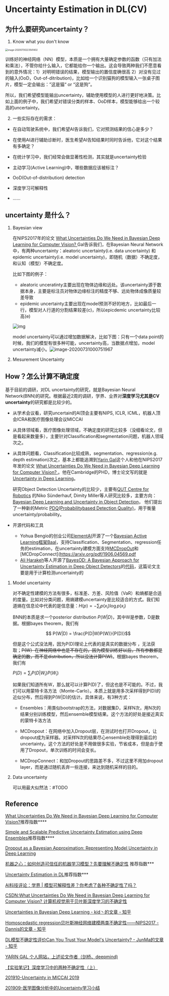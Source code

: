 # Uncertainty Estimation in DL(CV)

## 为什么要研究uncertainty？

1. Know what you don't know

<img src="https://i.loli.net/2020/07/31/HtbKDj9i62JCMPA.png" alt="image-20200730223541402" style="zoom:50%;" />

训练好的神经网络（NN）模型，本质是一个拥有大量确定参数的函数（只有加法和乘法），不管你给什么输入，它都能给你一个输出。这会导致两种我们不愿意看到的意外情况：1）对明明错误的结果，模型输出的置信度确很高 2）对没有见过的输入(OoD，Out-of-ditribution)，比如给一个识别猫狗的模型输入一张桌子图片，模型一定会输出：”这是猫“ or “这是狗”。

所以，我们希望模型能输出uncertainty，辅助使用模型的人进行更好地决策。比如上面的例子中，我们希望对错误分类的样本、OoD样本，模型能够给出一个较高的uncertainty。



2. 一些实际存在的需求：

- 在自动驾驶系统中，我们希望AI告诉我们，它对预测结果的信心是多少？

- 在使用AI进行辅助诊断时，医生希望AI告知结果时同时告诉他，它对这个结果有多确定？

- 在统计学习中，我们经常会做显著性检测，其实就是uncertainty检验

- 主动学习(Active Learning)中，哪些数据应该被标注？

- OoD(Out-of-distribution) detection

- 深度学习可解释性

- ……

  

## uncertainty 是什么？

1. Bayesian view

   在NIPS2017年的论文 [What Uncertainties Do We Need in Bayesian Deep Learning for Computer Vision? ](https://papers.nips.cc/paper/7141-what-uncertainties-do-we-need-in-bayesian-deep-learning-for-computer-vision.pdf) Gal告诉我们，在Bayesian Neural Network中，有两种uncertainty：aleatoric uncertainty(i.e. data uncertainty) 和 epidemic uncertainty(i.e. model uncertainty)，即随机（数据）不确定度，和认知（模型）不确定度。

   比如下图的例子：

   - aleatoric unceratinty主要出现在物体边缘和远处。该uncertainty源于数据本身，主要是标注员对物体边缘标注的精度不够、远处物体成像质量较差导致
   - epidemic uncertainty主要出现在model预测不好的地方，比如最后一行，模型对人行道的分割结果较差(c)，所以epicdemic uncertainty比较高(e)

   ![img](https://camo.githubusercontent.com/0900f774997bc2cccbac537a7c14ea568232256d/68747470733a2f2f747661312e73696e61696d672e636e2f6c617267652f30303753385a496c6c793167683937767732796e646a33313532306b61646d322e6a7067)

   model uncertainty可以通过增加数据解决，比如下图：只有一个data point的时候，我们的模型有很多种可能，uncertainty高，当数据点增加，model uncertainty减小。![image-20200731000751967](https://i.loli.net/2020/07/31/qvC8ea2KASTyzkM.png)

2. Mesurement Uncertainty

   

## How？怎么计算不确定度

基于目前的调研，对DL uncertainty的研究，就是Bayesian Neural Network(BNN)的研究。根据最近2周的调研，学界、业界对**深度学习尤其是CV uncertainty**的研究都是比较少的。

- 从学术会议看，研究uncertain的AI顶会主要有NIPS, ICLR, ICML，机器人顶会ICRA和医疗图像处理会议MICCAI

- 从具体领域看，医疗图像处理领域，不确定度的研究比较多（没细看论文，但是看起来数量多），主要针对Classification和segmentation问题，机器人领域次之。

- 从具体问题看，Classification比较成熟，segmentation、regression(e.g. depth estimation)次之，基本上都能追溯到[Yarin Gal](http://www.cs.ox.ac.uk/people/yarin.gal/website/)这个人和他在NIPS2017年发的论文 [What Uncertainties Do We Need in Bayesian Deep Learning for Computer Vision? ](https://papers.nips.cc/paper/7141-what-uncertainties-do-we-need-in-bayesian-deep-learning-for-computer-vision.pdf) 。他在Cambridge的PHD，博士论文写的就是[Uncertainty in Deep Learning](http://mlg.eng.cam.ac.uk/yarin/thesis/thesis.pdf)。

  

  研究Object Detection Uncertainty的比较少，主要有[QUT Centre for Robotics](https://research.qut.edu.au/qcr/) 的Niko Sünderhauf, Dimity Miller等人研究比较多，主要方向：[Bayesian Deep Learning and Uncertainty in Object Detection](https://nikosuenderhauf.github.io/projects/uncertainty/)， 他们提出了一种新的Metric [PDQ(Probabilitybased Detection Quality)](https://openaccess.thecvf.com/content_CVPRW_2019/papers/Uncertainty%20and%20Robustness%20in%20Deep%20Visual%20Learning/Miller_Benchmarking_Sampling-based_Probabilistic_Object_Detectors_CVPRW_2019_paper.pdf)，用于衡量uncertainty/probability。

- 开源代码和工具

  - Yohua Bengio的创业公司[ElementAI](https://www.elementai.com/about-us)开源了一个[Bayesian Active Learning框架Baal](https://github.com/ElementAI/baal)，支持Classification、Segmentation、regression任务的estimation，在uncertainty建模方面支持[MCDropOut](https://arxiv.org/abs/1506.02142)和[MCDropConnect](https://arxiv.org/pdf/1906.04569.pdf
  - [Ali Harakeh](https://arxiv.org/search/cs?searchtype=author&query=Harakeh%2C+A)等人开源了[BayesOD: A Bayesian Approach for Uncertainty Estimation in Deep Object Detectors](https://arxiv.org/abs/1903.03838)的[代码](https://github.com/asharakeh/bayes-od-rc.git)，这篇论文主要是用于计算检测uncertainty的

1. Model uncertainty

   对不确定性建模的方法有很多，标准差、方差、风险值（VaR）和熵都是合适的度量。比如对分类问题，用熵建模uncertainty是比较适合的方式。我们知道熵在信息论中代表的是信息量：$H(p) = -\sum_ip(x_i)\log{p(x_i)}$

   

   BNN的本质是求一个posterior distribution  $P(W|D)$，其中W是参数，D是数据。根据bayes theorem，我们有

   $$ P(W|D) = \frac{P(D|W)P(W)}{P(D)}$$

   但是这个公式没法用，因为P(D)理论上代表的是真实的数据分布 ，无法获取；~~P(W）在神经网络中也是不存在的，因为模型训练好以后，所有参数都是确定的数，而不是distribution，所以没法计算P(W)~~。根据bayes theorem，我们有

   $P(D) = \sum_i{P(D|W_i)P(W_i)}$

   如果我们知道所有W，那么就可以计算P(D)了，但这也是不可能的。不过，我们可以用蒙特卡洛方法（Monte-Carlo）。本质上就是用多次采样得到P(D)的近似分布，然后得到P(W|D)的估计。具体来说，有3种方式：

   - Ensembles：用类似bootstrap的方法，对数据集D，采样N次，用N次的结果分别训练模型，然后ensemble模型结果。这个方法的好处是接近真实的蒙特卡洛方法

   - MCDropout：在网络中加入Dropout层，在测试时也打开Dropout，让dropout成为采样器。对采样N次的结果尽心ensemble处理得到最后的uncertainty。这个方法的好处是不用做很多实验，节省成本，但是由于使用了Dropout，单次训练的时间会变长。

   - MCDropConnect：和加Dropout的思路差不多，不过这里不用加dropout layer，而是通过随机丢弃一些连接，来达到随机采样的目的。

     

2. Data uncertainty

   可以用最大似然法：#TODO

## Reference

[What Uncertainties Do We Need in Bayesian Deep Learning for Computer Vision?](https://papers.nips.cc/paper/7141-what-uncertainties-do-we-need-in-bayesian-deep-learning-for-computer-vision.pdf)推荐指数\****

[Simple and Scalable Predictive Uncertainty Estimation using Deep Ensembles](https://papers.nips.cc/paper/7219-simple-and-scalable-predictive-uncertainty-estimation-using-deep-ensembles.pdf)推荐指数\****

[Dropout as a Bayesian Approximation: Representing Model Uncertainty in Deep Learning](http://proceedings.mlr.press/v48/gal16.pdf)

[机器之心：如何创造可信任的机器学习模型？先要理解不确定性](https://mp.weixin.qq.com/s?__biz=MzA3MzI4MjgzMw==&mid=2650755237&idx=3&sn=55beb3edcef0bb4ded4b56e1379efbda&scene=0#wechat_redirect) 推荐指数\***

[Uncertainty Estimation in DL](https://zhuanlan.zhihu.com/p/82493716)推荐指数\***

[AI科技评论：学界 | 模型可解释性差？你考虑了各种不确定性了吗？](https://mp.weixin.qq.com/s?__biz=MzA5ODEzMjIyMA==&mid=2247496311&idx=3&sn=3e7f1df007926e6fba1124630046be76&source=41#wechat_redirect)

[CSDN:What Uncertainties Do We Need in Bayesian Deep Learning for Computer Vision? 计算机视觉用于贝叶斯深度学习的不确定性](https://blog.csdn.net/weixin_39779106/article/details/78968982#1将异方差偶然不确定性和认知不确定性相结合)

[Uncertainties in Bayesian Deep Learning - kid丶的文章 - 知乎]( https://zhuanlan.zhihu.com/p/100998668)

[Homoscedastic regression贝叶斯神经网络建模两类不确定性——NIPS2017 - Dannis的文章 - 知乎](https://zhuanlan.zhihu.com/p/88654038)

[DL模型不确定性评价Can You Trust Your Model's Uncertainty? - JunMa的文章 - 知乎](https://zhuanlan.zhihu.com/p/69406639)

[YARIN GAL 个人网站，上述论文作者（剑桥、deepmind)](http://www.cs.ox.ac.uk/people/yarin.gal/website/blog_3d801aa532c1ce.html)

[【实验笔记】深度学习中的两种不确定性（上）](https://zhuanlan.zhihu.com/p/56986840)

[201910-Uncertainty in MICCAI 2019](https://zhuanlan.zhihu.com/p/87974770)

[201909-医学图像分析中的Uncertainty学习小结](https://zhuanlan.zhihu.com/p/87955728)


